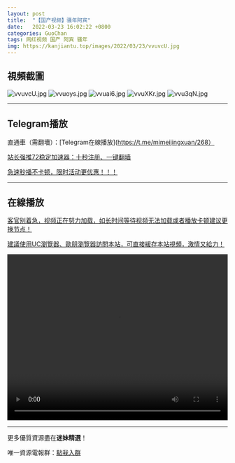 ```yaml
---
layout: post
title:  "【国产视频】骚年阿宾"
date:   2022-03-23 16:02:22 +0800
categories: GuoChan
tags: 网红视频 国产 阿宾 骚年
img: https://kanjiantu.top/images/2022/03/23/vvuvcU.jpg
---
```



## 視頻截圖

![vvuvcU.jpg](https://kanjiantu.top/images/2022/03/23/vvuvcU.jpg)
![vvuoys.jpg](https://kanjiantu.top/images/2022/03/23/vvuoys.jpg)
![vvuai6.jpg](https://kanjiantu.top/images/2022/03/23/vvuai6.jpg)
![vvuXKr.jpg](https://kanjiantu.top/images/2022/03/23/vvuXKr.jpg)
![vvu3qN.jpg](https://kanjiantu.top/images/2022/03/23/vvu3qN.jpg)

* * *
## Telegram播放

直通車（需翻墻）：[Telegram在線播放](https://t.me/mimeijingxuan/268）


<u>站长强推72稳定加速器：[十秒注册、一键翻墙](https://www.mimei.blog/skip/vpn.html) </u>


<u>急速秒播不卡顿，限时活动更优惠！！！</u>
* * *
## 在線播放
<u>客官别着急，视频正在努力加载，如长时间等待视频无法加载或者播放卡顿建议更换节点！</u>

<u>建議使用UC瀏覽器、歐朋瀏覽器訪問本站，可直接緩存本站視頻，激情又給力！</u>
<center><video src="https://cdn.publer.io/uploads/videos/6247eb81db279736bfa8152b/8d8054a8dae2de96a9aa83d5854ddbab.mp4" width="100%" height="380px" controls="controls"></video></center>


* * *
更多優質資源盡在**迷妹精選**！

唯一資源電報群：[點我入群](https://t.me/mimeijingxuan)


